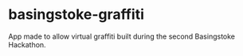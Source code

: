 # basingstoke-graffiti
App made to allow virtual graffiti built during the second Basingstoke Hackathon.
